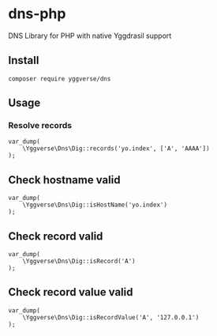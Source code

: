 # dns-php

DNS Library for PHP with native Yggdrasil support

## Install

`composer require yggverse/dns`

## Usage

### Resolve records

```
var_dump(
    \Yggverse\Dns\Dig::records('yo.index', ['A', 'AAAA'])
);
```

## Check hostname valid

```
var_dump(
    \Yggverse\Dns\Dig::isHostName('yo.index')
);
```

## Check record valid

```
var_dump(
    \Yggverse\Dns\Dig::isRecord('A')
);
```

## Check record value valid

```
var_dump(
    \Yggverse\Dns\Dig::isRecordValue('A', '127.0.0.1')
);
```
